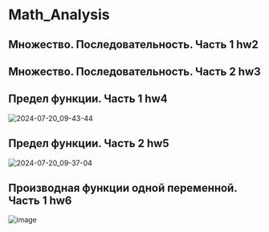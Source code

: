 # Math_Analysis
## Множество. Последовательность. Часть 1 hw2
## Множество. Последовательность. Часть 2 hw3
## Предел функции. Часть 1 hw4
![2024-07-20_09-43-44](https://github.com/user-attachments/assets/d9d0ec85-4c51-4402-a55a-233be6792d8c)
## Предел функции. Часть 2 hw5
![2024-07-20_09-37-04](https://github.com/user-attachments/assets/67f79ddd-bd42-4bf7-b2b1-b7690fff5891)
## Производная функции одной переменной. Часть 1 hw6
![image](https://github.com/user-attachments/assets/320535e6-c55b-4b82-93a2-d60ee5f4e60c)
